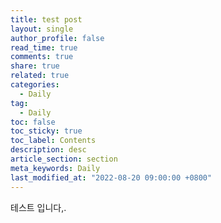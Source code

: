 ```yaml
---
title: test post
layout: single
author_profile: false
read_time: true
comments: true
share: true
related: true
categories:
  - Daily
tag:
  - Daily
toc: false
toc_sticky: true
toc_label: Contents
description: desc
article_section: section
meta_keywords: Daily
last_modified_at: "2022-08-20 09:00:00 +0800"
---
```

테스트 입니다,.
